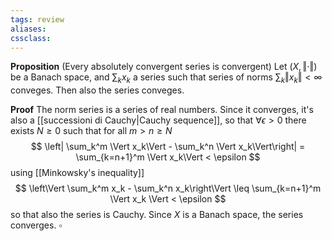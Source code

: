 ```yaml
---
tags: review
aliases:
cssclass:
---
```

 
**Proposition** (Every absolutely convergent series is convergent) Let $(X, \Vert\cdot\Vert)$ be a Banach space, and $\sum_k x_k$ a series such that series of norms $\sum_k \Vert x_k \Vert < \infty$ conveges. Then also the series conveges.

**Proof** The norm series is a series of real numbers. Since it converges, it's also a [[successioni di Cauchy|Cauchy sequence]], so that $\forall \epsilon > 0$ there exists $N \geq 0$ such that for all $m > n \geq N$
$$
\left| \sum_k^m \Vert x_k\Vert - \sum_k^n \Vert x_k\Vert\right| = \sum_{k=n+1}^m \Vert x_k\Vert < \epsilon
$$
using [[Minkowsky's inequality]] 
$$
\left\Vert \sum_k^m  x_k - \sum_k^n  x_k\right\Vert \leq \sum_{k=n+1}^m \Vert x_k \Vert < \epsilon
$$
so that also the series is Cauchy. Since $X$ is a Banach space, the series converges. $\square$ 
